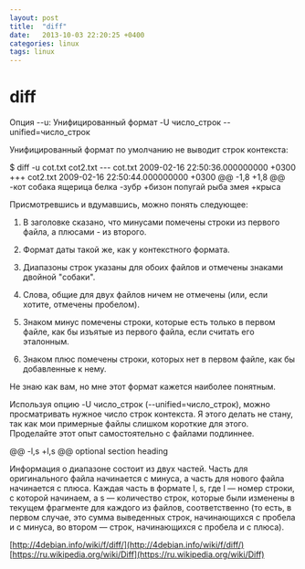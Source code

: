 ```yaml
---
layout: post
title:  "diff"
date:   2013-10-03 22:20:25 +0400
categories: linux
tags: linux
---
```


# diff
Опция --u: Унифицированный формат
-U число_строк --unified=число_строк

Унифицированный формат по умолчанию не выводит строк контекста:

$ diff -u cot.txt cot2.txt
--- cot.txt     2009-02-16 22:50:36.000000000 +0300
+++ cot2.txt    2009-02-16 22:50:44.000000000 +0300
@@ -1,8 +1,8 @@
-кот
 собака
 ящерица
 белка
-зубр
+бизон
 попугай
 рыба
 змея
+крыса

Присмотревшись и вдумавшись, можно понять следующее:

1. В заголовке сказано, что минусами помечены строки из первого файла, а плюсами - из второго.

2. Формат даты такой же, как у контекстного формата.

3. Диапазоны строк указаны для обоих файлов и отмечены знаками двойной "собаки".

4. Слова, общие для двух файлов ничем не отмечены (или, если хотите, отмечены пробелом).

5. Знаком минус помечены строки, которые есть только в первом файле, как бы изъятые из первого файла, если считать его эталонным.

6. Знаком плюс помечены строки, которых нет в первом файле, как бы добавленные к нему.

Не знаю как вам, но мне этот формат кажется наиболее понятным.

Используя опцию -U число_строк (--unified=число_строк), можно просматривать нужное число строк контекста. Я этого делать не стану, так как мои примерные файлы слишком короткие для этого. Проделайте этот опыт самостоятельно с файлами подлиннее. 


@@ -l,s +l,s @@ optional section heading

Информация о диапазоне состоит из двух частей. Часть для оригинального файла начинается с минуса, а часть для нового файла начинается с плюса. Каждая часть в формате l, s, где l — номер строки, с которой начинаем, а s — количество строк, которые были изменены в текущем фрагменте для каждого из файлов, соответственно (то есть, в первом случае, это сумма выведенных строк, начинающихся с пробела и с минуса, во втором — строк, начинающихся с пробела и с плюса).

[http://4debian.info/wiki/f/diff/](http://4debian.info/wiki/f/diff/)
[https://ru.wikipedia.org/wiki/Diff](https://ru.wikipedia.org/wiki/Diff)
